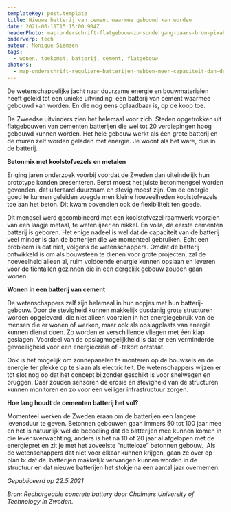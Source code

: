 ```yaml
---
templateKey: post.template
title: Nieuwe batterij van cement waarmee gebouwd kan worden
date: 2021-06-11T15:15:00.904Z
headerPhoto: map-onderschrift-flatgebouw-zonsondergang-paars-bron-pixabay-com-fotoblend-image-img-flatgebouw-zonsondergang-paars-jpg
onderwerp: tech
auteur: Monique Siemsen
tags:
  - wonen, toekomst, batterij, cement, flatgebouw
photo's:
  - map-onderschrift-reguliere-batterijen-hebben-meer-capaciteit-dan-de-nieuwe-cementen-batterijen-waarin-mensen-kunnen-wonen-bron-pixabay-com-fotoblend-image-img-batterijen-verzameling-divers-jpg
---
```



De wetenschappelijke jacht naar duurzame energie en bouwmaterialen heeft geleid tot een unieke uitvinding: een batterij van cement waarmee gebouwd kan worden. En die nog eens oplaadbaar is, op de koop toe.



De Zweedse uitvinders zien het helemaal voor zich. Steden opgetrokken uit flatgebouwen van cementen batterijen die wel tot 20 verdiepingen hoog gebouwd kunnen worden. Het hele gebouw werkt als één grote batterij en de muren zelf worden geladen met energie. Je woont als het ware, dus ín de batterij.





**Betonmix met koolstofvezels en metalen**



Er ging jaren onderzoek voorbij voordat de Zweden dan uiteindelijk hun prototype konden presenteren. Eerst moest het juiste betonmengsel worden gevonden, dat uiteraard duurzaam en stevig moest zijn. Om de energie goed te kunnen geleiden voegde men kleine hoeveelheden koolstofvezels toe aan het beton. Dit kwam bovendien ook de flexibiliteit ten goede. 



Dit mengsel werd gecombineerd met een koolstofvezel raamwerk voorzien van een laagje metaal, te weten ijzer en nikkel. En voila, de eerste cementen batterij is geboren. Het enige nadeel is wel dat de capaciteit van de batterij veel minder is dan de batterijen die we momenteel gebruiken. Echt een probleem is dat niet, volgens de wetenschappers. Omdat de batterij ontwikkeld is om als bouwsteen te dienen voor grote projecten, zal de hoeveelheid alleen al, ruim voldoende energie kunnen opslaan en leveren voor de tientallen gezinnen die in een dergelijk gebouw zouden gaan wonen.





**Wonen in een batterij van cement**



De wetenschappers zelf zijn helemaal in hun nopjes met hun batterij-gebouw. Door de stevigheid kunnen makkelijk dusdanig grote structuren worden opgeleverd, die niet alleen voorzien in het energiegebruik van de mensen die er wonen of werken, maar ook als opslagplaats van energie kunnen dienst doen. Zo worden er verschillende vliegen met één klap geslagen. Voordeel van de opslagmogelijkheid is dat er een verminderde gevoeiligheid voor een energiecrisis of -tekort ontstaat.



Ook is het mogelijk om zonnepanelen te monteren op de bouwsels en de energie ter plekke op te slaan als electriciteit. De wetenschappers wijzen er tot slot nog op dat het concept bijzonder geschikt is voor snelwegen en bruggen. Daar zouden sensoren de erosie en stevigheid van de structuren kunnen monitoren en zo voor een veiliger infrastructuur zorgen. 





**Hoe lang houdt de cementen batterij het vol?**



Momenteel werken de Zweden eraan om de batterijen een langere levensduur te geven. Betonnen gebouwen gaan immers 50 tot 100 jaar mee en het is natuurlijk wel de bedoeling dat de batterijen mee kunnen komen in die levensverwachting, anders is het na 10 of 20 jaar al afgelopen met de energiepret en zit je met het zoveelste “nutteloze” betonnen gebouw.  Als de wetenschappers dat niet voor elkaar kunnen krijgen, gaan ze over op plan b: dat de  batterijen makkelijk vervangen kunnen worden in de structuur en dat nieuwe batterijen het stokje na een aantal jaar overnemen. 





*Gepubliceerd op 22.5.2021*



*Bron: Rechargeable concrete battery door Chalmers University of Technology in Zweden.*